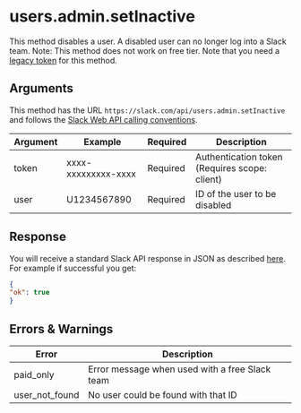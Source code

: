# users.admin.setInactive
This method disables a user. A disabled user can no longer log into a Slack team.
Note: This method does not work on free tier. Note that you need a [legacy token](https://api.slack.com/custom-integrations/legacy-tokens) for this method.

## Arguments
This method has the URL `https://slack.com/api/users.admin.setInactive` and follows the [Slack Web API calling conventions](https://api.slack.com/web#basics).

Argument|Example|Required|Description
--------|-------|--------|-----------
token|xxxx-xxxxxxxxx-xxxx|Required|Authentication token (Requires scope: client)
user|U1234567890|Required|ID of the user to be disabled

## Response

You will receive a standard Slack API response in JSON as described [here](https://api.slack.com/web#basics). For example if successful you get:

```json
{
"ok": true
}
```
## Errors & Warnings

Error|Description
--------|-------
paid_only|Error message when used with a free Slack team
user_not_found|No user could be found with that ID
